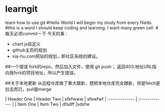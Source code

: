 # learngit
learn how to use git
#Hello World
I will begin my study from every fileds.
#this is a word
I should keep coding and learning.
I want many green cell.
#每天必须commit一下
今天的事：

+ chart.js自定义
+ github主页的规划
+ xia-hu.com网站的规划，即社区系统的建设。

##一个错误
fork的repo，然后加入文件，使用 git push；
返回403;地址URL指向我fork的项目地址，所以产生错误。

##关于本地更新
从远程仓库做了重大跟新，想把本地仓库完全跟新，但是fetch是拉去而已，pull是merge

| Header One     | Header Two     | sfefwww | sfewfwf
| :------------- | :------------- |
| Item One       | Item Two       | dfsdff |sdsfw
